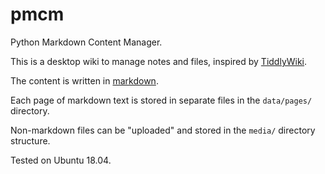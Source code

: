 # pmcm

Python Markdown Content Manager.

This is a desktop wiki to manage notes and files,
inspired by [TiddlyWiki](https://tiddlywiki.com/).

The content is written in
[markdown](https://daringfireball.net/projects/markdown/syntax).

Each page of markdown text is stored in separate files in the `data/pages/` directory.

Non-markdown files can be "uploaded" and stored in the `media/` directory structure.

Tested on Ubuntu 18.04.
